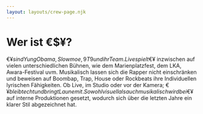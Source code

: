 ```yaml
---
layout: layouts/crew-page.njk
---
```


# Wer ist €$¥?

€$¥ sind Yung Obama, Slowmoe, 9T9 und ihr Team. Live spielt €$¥ inzwischen auf vielen unterschiedlichen Bühnen, wie dem Marienplatzfest, dem LKA, Awara-Festival uvm. 
Musikalisch lassen sich die Rapper nicht einschränken und beweisen auf Boombap, Trap, House oder Rockbeats ihre Individuellen lyrischen Fähigkeiten. 
Ob Live, im Studio oder vor der Kamera; €$¥ bleibt echt und bringt Laune mit. 
Sowohl visuell als auch musikalisch wird bei €$¥ auf interne Produktionen gesetzt, wodurch sich über die letzten Jahre ein klarer Stil abgezeichnet hat.
